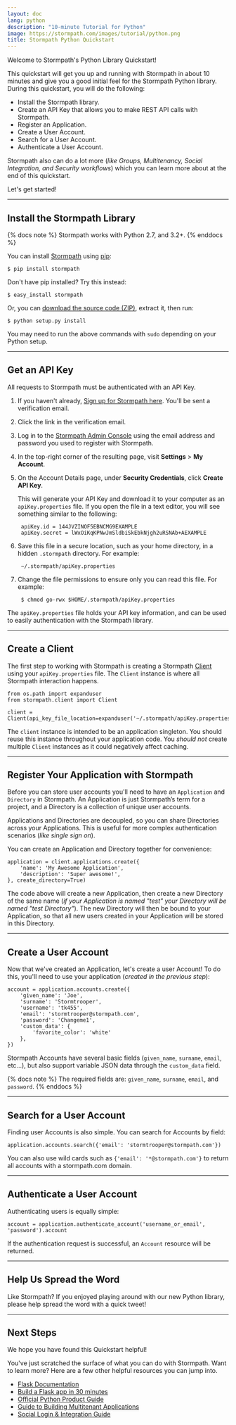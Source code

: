```yaml
---
layout: doc
lang: python
description: "10-minute Tutorial for Python"
image: https://stormpath.com/images/tutorial/python.png
title: Stormpath Python Quickstart
---
```


Welcome to Stormpath's Python Library Quickstart!

This quickstart will get you up and running with Stormpath in about 10 minutes
and give you a good initial feel for the Stormpath Python library.  During this
quickstart, you will do the following:

 * Install the Stormpath library.
 * Create an API Key that allows you to make REST API calls with Stormpath.
 * Register an Application.
 * Create a User Account.
 * Search for a User Account.
 * Authenticate a User Account.

Stormpath also can do a lot more (*like Groups, Multitenancy, Social
Integration, and Security workflows*) which you can learn more about at the end
of this quickstart.

Let's get started!

***


## Install the Stormpath Library

{% docs note %}
Stormpath works with Python 2.7, and 3.2+.
{% enddocs %}

You can install [Stormpath](https://github.com/stormpath/stormpath-sdk-python) using [pip](http://pip.readthedocs.org/en/latest/):

    $ pip install stormpath

Don't have pip installed?  Try this instead:

    $ easy_install stormpath

Or, you can
[download the source code (ZIP)](https://github.com/stormpath/stormpath-sdk-python/zipball/master),
extract it, then run:

    $ python setup.py install

You may need to run the above commands with `sudo` depending on your Python
setup.


***


## Get an API Key

All requests to Stormpath must be authenticated with an API Key.

1. If you haven't already,
   [Sign up for Stormpath here](https://api.stormpath.com/register).  You'll
   be sent a verification email.

2. Click the link in the verification email.

3. Log in to the [Stormpath Admin Console](https://api.stormpath.com) using
   the email address and password you used to register with Stormpath.

4. In the top-right corner of the resulting page, visit **Settings** >
   **My Account**.

5. On the Account Details page, under **Security Credentials**, click
   **Create API Key**.

   This will generate your API Key and download it to your computer as an
   `apiKey.properties` file.  If you open the file in a text editor, you will
   see something similar to the following:

        apiKey.id = 144JVZINOF5EBNCMG9EXAMPLE
        apiKey.secret = lWxOiKqKPNwJmSldbiSkEbkNjgh2uRSNAb+AEXAMPLE

6. Save this file in a secure location, such as your home directory, in a
   hidden `.stormpath` directory. For example:

        ~/.stormpath/apiKey.properties

5. Change the file permissions to ensure only you can read this file.  For
   example:

        $ chmod go-rwx $HOME/.stormpath/apiKey.properties

The `apiKey.properties` file holds your API key information, and can be used to
easily authentication with the Stormpath library.

***


## Create a Client

The first step to working with Stormpath is creating a Stormpath
[Client](/python/product-guide#Client) using your `apiKey.properties` file.
The `Client` instance is where all Stormpath interaction happens.

    from os.path import expanduser
    from stormpath.client import Client

    client = Client(api_key_file_location=expanduser('~/.stormpath/apiKey.properties'))

The `client` instance is intended to be an application singleton.  You should
reuse this instance throughout your application code.  You *should not*
create multiple `Client` instances as it could negatively affect caching.


***


## Register Your Application with Stormpath

Before you can store user accounts you'll need to have an `Application` and
`Directory` in Stormpath.  An Application is just Stormpath’s term for a
project, and a Directory is a collection of unique user accounts.

Applications and Directories are decoupled, so you can share Directories
across your Applications.  This is useful for more complex authentication
scenarios (*like single sign on*).

You can create an Application and Directory together for convenience:

    application = client.applications.create({
        'name': 'My Awesome Application',
        'description': 'Super awesome!',
    }, create_directory=True)

The code above will create a new Application, then create a new Directory of the
same name (*if your Application is named "test" your Directory will be named
"test Directory"*).  The new Directory will then be bound to your Application,
so that all new users created in your Application will be stored in this
Directory.


***


## Create a User Account

Now that we've created an Application, let's create a user Account!  To do
this, you'll need to use your application (*created in the previous step*):

    account = application.accounts.create({
        'given_name': 'Joe',
        'surname': 'Stormtrooper',
        'username': 'tk455',
        'email': 'stormtrooper@stormpath.com',
        'password': 'Changeme1',
        'custom_data': {
            'favorite_color': 'white'
        },
    })

Stormpath Accounts have several basic fields (`given_name`, `surname`, `email`,
etc...), but also support variable JSON data through the `custom_data` field.

{% docs note %}
The required fields are: `given_name`, `surname`, `email`, and `password`.
{% enddocs %}


***


## Search for a User Account

Finding user Accounts is also simple.  You can search for Accounts by field:

    application.accounts.search({'email': 'stormtrooper@stormpath.com'})

You can also use wild cards such as `{'email': '*@stormpath.com'}` to return
all accounts with a stormpath.com domain.


***


## Authenticate a User Account

Authenticating users is equally simple:

    account = application.authenticate_account('username_or_email', 'password').account

If the authentication request is successful, an `Account` resource will be
returned.


***


## Help Us Spread the Word

Like Stormpath?  If you enjoyed playing around with our new Python library,
please help spread the word with a quick tweet!

<!-- AddThis Button BEGIN -->
<div class="addthis_toolbox addthis_default_style addthis_32x32_style" addthis:title="Just checked out @goStormpath for a new Python app. It's awesome!" addthis:url="https://stormpath.com">
  <a class="addthis_button_twitter" addthis:title="Just checked out @goStormpath for a new Python app. It's awesome!"></a>
  <a class="addthis_button_preferred_2"></a>
  <a class="addthis_button_preferred_3"></a>
  <a class="addthis_button_preferred_4"></a>
  <a class="addthis_button_compact"></a>
</div>
<script type="text/javascript">var addthis_config = {"data_track_addressbar":true};</script>
<script type="text/javascript" src="//s7.addthis.com/js/300/addthis_widget.js#pubid=ra-4f5ed709512978e9"></script>
<!-- AddThis Button END -->


***


## Next Steps

We hope you have found this Quickstart helpful!

You've just scratched the surface of what you can do with Stormpath.  Want to
learn more?  Here are a few other helpful resources you can jump into.

* [Flask Documentation](http://flask-stormpath.readthedocs.org/en/latest/)
* [Build a Flask app in 30 minutes](https://stormpath.com/blog/build-a-flask-app-in-30-minutes/)
* [Official Python Product Guide](http://docs.stormpath.com/python/product-guide)
* [Guide to Building Multitenant Applications](http://docs.stormpath.com/guides/multi-tenant/)
* [Social Login & Integration Guide](http://docs.stormpath.com/guides/social-integrations/)
